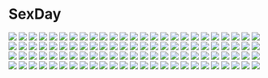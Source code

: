 # SexDay
![](https://konachan.com/jpeg/74af5a9311c562459e93e47f6736f67d/Konachan.com%20-%20153394%20animal_ears%20barefoot%20blush%20breasts%20foxgirl%20japanese_clothes%20long_hair%20miko%20navel%20no_bra%20nopan%20open_shirt%20original%20pink_eyes%20shio_poteto%20tail%20white.jpg)
![](https://konachan.com/jpeg/b7300c9778537932b519ede11a957301/Konachan.com%20-%2043997%20flareon%20hitec%20moemon%20pokemon.jpg)
![](https://konachan.com/image/830d61c27f9292308f580ebec9cfa1f6/Konachan.com%20-%206259%20festival%20fireworks%20shakugan_no_shana%20shana%20yoshida_kazumi.jpg)
![](https://konachan.com/image/cd828dce5d3a807b5ea80bd97bc9fd92/Konachan.com%20-%2014542%20gensho_sugiyama%20tagme.jpg)
![](https://konachan.com/image/c75c570353db8eefa76c457de42141be/Konachan.com%20-%20282250%20blue_eyes%20blush%20bow%20breasts%20choker%20cleavage%20dress%20garter%20gray_hair%20headdress%20long_hair%20maid%20original%20stockings%20wristwear%20zeroshiki_kouichi.jpg)
![](https://konachan.com/jpeg/7eeb6fac0fd58b1628b7601df9e6d15b/Konachan.com%20-%20220181%20ass%20blue_hair%20cameltoe%20censored%20handjob%20headband%20higuchi_aina_kanetsugu%20male%20mtu%20nagao_kuu_kagekatsu%20orange_eyes%20orange_hair%20panties%20penis%20underwear.jpg)
![](https://konachan.com/jpeg/f2daa9497ca59d8a719da52bce0d1185/Konachan.com%20-%2033094%20lovely_idol%20nishimata_aoi.jpg)
![](https://konachan.com/image/e8ac930456f813d4c62b7ebae3cb9b43/Konachan.com%20-%2040939%20mai-hime%20miyu_greer.jpg)
![](https://konachan.com/jpeg/eafba36b7043d84e4639bf9aaf1cfe36/Konachan.com%20-%2027142%20bleach%20loli%20nel_tu%20vector.jpg)
![](https://konachan.com/jpeg/c37fc0d96ac330f41401cfe294dc1aff/Konachan.com%20-%2032465%20ass%20bondage%20breasts%20purple_hair%20ramiya_ryo%20rope%20tagme.jpg)
![](https://konachan.com/image/a5ecf90021e552d527aa4d164caaa1c2/Konachan.com%20-%20205306%20anthropomorphism%20bodysuit%20gloves%20kantai_collection%20riftgarret%20signed%20water%20wo-class_aircraft_carrier.jpg)
![](https://konachan.com/image/9bc4880527ee01e6cefd041e817b76ba/Konachan.com%20-%2032029%20artoria_pendragon_%28all%29%20fate_%28series%29%20fate_stay_night%20saber.jpg)
![](https://konachan.com/image/28851f7bbc5328966b9e5a42845256cd/Konachan.com%20-%2069797%20all_male%20koizumi_itsuki%20kyon%20male%20suzumiya_haruhi_no_yuutsu.jpg)
![](https://konachan.com/jpeg/163bc11bd37dadac5e0e340d174e7b0b/Konachan.com%20-%20184126%20aqua_hair%20blue_eyes%20flowers%20hatsune_miku%20vocaloid%20water%20wet%20yukimeg.jpg)
![](https://konachan.com/jpeg/61597c926f9c3272faf327d2cff89007/Konachan.com%20-%20287883%20animal%20boots%20brown_hair%20hat%20hoodie%20nagian%20pokemon%20sheep%20short_hair%20signed%20skirt%20waifu2x%20white%20wooloo%20yuuri_%28pokemon%29.jpg)
![](https://konachan.com/image/701469e385b30f3e69e8a92cf48a5862/Konachan.com%20-%20289344%20anus%20bow%20breasts%20cum%20handjob%20harem%20long_hair%20male%20navel%20nipples%20no_bra%20noire%20nopan%20penis%20pink_eyes%20pussy%20ribbons%20sayika%20stockings%20twintails%20wet.jpg)
![](https://konachan.com/image/7c5b568eae6915abd7f5317eeefce0e9/Konachan.com%20-%2055546%20ball%20beach%20bikini%20blue_hair%20demon%20flandre_scarlet%20hong_meiling%20izayoi_sakuya%20koakuma%20pointed_ears%20purple_hair%20swimsuit%20touhou%20umbrella%20vampire%20wings.jpg)
![](https://konachan.com/image/dc999138ace71964cb2f91b7c44fc6d6/Konachan.com%20-%2031775%20amagahara_inaho%20blonde_hair%20blue_eyes%20blush%20favorite%20game_cg%20happy_margaret%21%20kokonoka%20minahase_karin%20red_hair%20school_uniform.jpg)
![](https://konachan.com/image/d2b20e1e576c56b61278268d2d240ecf/Konachan.com%20-%2013917%20sorairo_no_organ.jpg)
![](https://konachan.com/image/b8200469c1975ed8e16093377d517b18/Konachan.com%20-%20279480%20aqua_eyes%20bed%20blush%20braids%20gray_hair%20long_hair%20mani%20navel%20original%20school_uniform%20skirt%20thighhighs%20twintails%20zettai_ryouiki.jpg)
![](https://konachan.com/jpeg/ecf0ea130bbeb13feb49fbfdf4029575/Konachan.com%20-%20218463%20ass%20bed%20bow%20censored%20game_cg%20gray_hair%20headdress%20maid%20penis%20pink_eyes%20ponytail%20pussy%20pussy_juice%20sex%20silkys_plus%20stockings%20thighhighs%20uniform%20velvet.jpg)
![](https://konachan.com/jpeg/32f7b0471c647d0fd6c58a932dc3d02d/Konachan.com%20-%20244820%20erica_hartmann%20strike_witches%20transparent%20vector.jpg)
![](https://konachan.com/image/609741c4305f948d3d745c9f81b9d15a/Konachan.com%20-%2015810%20black%20caren_hortensia%20fate_hollow_ataraxia%20fate_%28series%29%20fate_stay_night%20ikegami_akane.jpg)
![](https://konachan.com/image/a1efb12934eb3868bea05197203b29d3/Konachan.com%20-%20110219%20breasts%20cleavage%20koutaro%20rio%20short_hair%20super_blackjack.jpg)
![](https://konachan.com/image/675af3d52a6c5f9a9ed398395545aa25/Konachan.com%20-%2073838%202girls%20book%20bow%20dress%20gray_hair%20hat%20long_hair%20mage%20magic%20mille%20patchouli_knowledge%20purple_eyes%20purple_hair%20red_eyes%20shinki%20touhou%20wings.jpg)
![](https://konachan.com/image/5768d008cfbd88a01fe9c469567e55c9/Konachan.com%20-%2059152%20bikini%20fate_testarossa%20mahou_shoujo_lyrical_nanoha%20mahou_shoujo_lyrical_nanoha_a%27s%20swimsuit%20takamachi_nanoha%20twintails.jpg)
![](https://konachan.com/jpeg/8d872c782284ae7aabcfe9f14dd8035b/Konachan.com%20-%20191010%20animal%20blue_eyes%20blue_hair%20flowers%20hatsune_miku%20headband%20long_hair%20rabbit%20snow%20snowman%20twintails%20vocaloid%20watermark%20winter%20yuki11110913%20yuki_miku.jpg)
![](https://konachan.com/jpeg/061a4a96a5eaa44c7b740ebdd98878e7/Konachan.com%20-%20300806%20barefoot%20black_hair%20blue_eyes%20blush%20breasts%20cameltoe%20chinese_clothes%20chinese_dress%20darkmaya%20fate_%28series%29%20food%20logo%20long_hair%20twintails.jpg)
![](https://konachan.com/jpeg/07c7ca6ef5f1419dbd0131cc9aa7538a/Konachan.com%20-%20210581%20animal%20anthropomorphism%20bird%20blonde_hair%20clouds%20cuon_%28kuon%29%20green_eyes%20kantai_collection%20prinz_eugen_%28kancolle%29%20sky%20uniform%20water.jpg)
![](https://konachan.com/jpeg/4eb3e587d59a8e2af14669fac477a673/Konachan.com%20-%20202227%20building%20car%20city%20gun%20mivit%20polychromatic%20rain%20water%20weapon.jpg)
![](https://konachan.com/image/9c927397f42b25411fa886b0ab267d43/Konachan.com%20-%2042335%20hakurei_reimu%20japanese_clothes%20miko%20touhou.jpg)
![](https://konachan.com/image/953f31dddfc17961d8544fe3322f8d2c/Konachan.com%20-%2025174%20mireille_bouquet%20noir%20yuumura_kirika.jpg)
![](https://konachan.com/image/e90eb899c8c577300c5da75a1c37e41e/Konachan.com%20-%20297866%20garter%20gray_hair%20kneehighs%20long_hair%20original%20red_eyes%20school_uniform%20shirt%20skirt%20train%20twintails%20ziko.jpg)
![](https://konachan.com/image/85dfad8c36a7574bf55e290036f72650/Konachan.com%20-%20304943%20animal%20barefoot%20beach%20bikini%20bird%20braids%20breasts%20cleavage%20hat%20kanroji_mitsuri%20kimetsu_no_yaiba%20rwwx5738%20swimsuit%20water.jpg)
![](https://konachan.com/image/225d573e6df435b573c46e53baa7a673/Konachan.com%20-%20111972%20animal%20bow%20cat%20nekomura_iroha%20pink_hair%20school_uniform%20skirt%20vocaloid%20wink%20yayoi_%28egoistic_realism%29%20yellow_eyes.jpg)
![](https://konachan.com/image/41c29ad788b7e470cdf6f1ce0defaa1a/Konachan.com%20-%20259458%20aliasing%20azur_lane%20bikini_top%20breasts%20building%20clouds%20dress%20fang%20gray_hair%20long_hair%20red_eyes%20sky%20sunset%20twintails%20underboob%20vampire%20water%20wings.jpg)
![](https://konachan.com/jpeg/20b98fbc6127f8505a20442023037c0c/Konachan.com%20-%20241928%20blush%20brown_hair%20hibike%21_euphonium%20nakagawa_natsuki%20nyum%20ponytail%20purple_eyes%20school_uniform%20short_hair%20watermark.jpg)
![](https://konachan.com/jpeg/48f54bd4511b76549276f5afedf9daec/Konachan.com%20-%20102064%20breasts%20brown_eyes%20brown_hair%20game_cg%20hat%20kudoriya_fuuka%20nipples%20panties%20pantyhose%20renai_saimin%20school_uniform%20shirt_lift%20skirt%20skirt_lift%20underwear.jpg)
![](https://konachan.com/image/516e09307b53143f6e029421b5e3a0ed/Konachan.com%20-%20223375%20akabane_%28pixiv3586989%29%20blush%20bubbles%20chinese_clothes%20chinese_dress%20choker%20long_hair%20purple_hair%20thighhighs%20twintails%20yellow_eyes.jpg)
![](https://konachan.com/jpeg/bbe73c087d9e2c2f0b6080aac06bfdd2/Konachan.com%20-%20171481%20boots%20brown_eyes%20brown_hair%20gloves%20goggles%20gun%20headphones%20kirishima_rento%20long_hair%20stella_jogakuin_koutouka_c3-bu%20uniform%20weapon%20white.jpg)
![](https://konachan.com/image/f7208d6d485b679ddd37670c1ed82edf/Konachan.com%20-%20125450%20all_male%20blonde_hair%20fay_d_flourite%20male%20tsubasa_reservoir_chronicle.jpg)
![](https://konachan.com/image/eca60d9e0b469a96e5e1b02947a10b0f/Konachan.com%20-%2073998%20corticarte_apa_lagranges%20shinkyoku_soukai_polyphonica.jpg)
![](https://konachan.com/jpeg/156f5776d699c0e7e1cbcdb11d4bfbc4/Konachan.com%20-%20256228%20bow%20brown_hair%20drink%20gradient%20green_eyes%20original%20school_uniform%20shigure_ui%20short_hair.jpg)
![](https://konachan.com/image/f96d76817134522d7a831990535068e4/Konachan.com%20-%20256479%20aqua_eyes%20aqua_hair%20crown%20hatsune_miku%20ikushima%20long_hair%20see_through%20skirt%20stockings%20thighhighs%20tie%20vocaloid%20wings.jpg)
![](https://konachan.com/image/0880f1ebad8cf0cad52d41ed6cd75a0a/Konachan.com%20-%20270154%20ass%20bed%20censored%20close%20green_hair%20kochiya_sanae%20long_hair%20miyase_mahiro%20panties%20panty_pull%20touhou%20underwear.jpg)
![](https://konachan.com/image/91ede2b97229b175cd32fd42627c798a/Konachan.com%20-%20215594%20all_male%20animal%20arizuka_%2813033303%29%20building%20cat%20clouds%20male%20monochrome%20original%20scenic%20sword%20weapon.jpg)
![](https://konachan.com/jpeg/bd7af8081a45a130abc7434c2f06d046/Konachan.com%20-%20300563%20bikini%20breasts%20cat_smile%20cleavage%20clyde_s%20collar%20fate_grand_order%20fate_%28series%29%20gloves%20gray_hair%20jeanne_d%27arc_alter%20long_hair%20orange_eyes%20swimsuit.jpg)
![](https://konachan.com/image/f6a8dfe613edbeb49bacf6dec0bb2a0c/Konachan.com%20-%20111063%20clouds%20green_eyes%20green_hair%20hatsune_miku%20monono%20rainbow%20school_uniform%20skirt%20sky%20tie%20twintails%20vocaloid%20wet.jpg)
![](https://konachan.com/image/e07839bbe26a36ef8ead38bcdcc67b08/Konachan.com%20-%20173228%20apron%20crossover%20dress%20food%20group%20ice_cream%20kneehighs%20lisbeth%20pantyhose%20pina%20rockman%20rose_black%20sword%20weapon%20working%21%21%20yamada_aoi%20yuuki_asuna.jpg)
![](https://konachan.com/image/715e64659ef9f1626420de18e8f6041d/Konachan.com%20-%209337%20blush%20bow_%28weapon%29%20green_eyes%20headdress%20long_hair%20moon%20pointed_ears%20sky%20stars%20weapon%20white_hair.jpg)
![](https://konachan.com/image/628c82ce2f346be9f7bde1bb94b92787/Konachan.com%20-%208025%20hidamari_sketch%20sae%20ume_aoki.jpg)
![](https://konachan.com/image/54cade8ce5e151b0521657b309e4b10b/Konachan.com%20-%20165004%20akasaai%20anthropomorphism%20ass%20brown_hair%20cat_smile%20hiyoko_%28kancolle%29%20kantai_collection%20long_hair%20panties%20pantyhose%20ponytail%20sketch%20skirt%20underwear%20wink.jpg)
![](https://konachan.com/image/fbc38cb649ac4d4207461db1a63d6916/Konachan.com%20-%20198368%20alcot%20barefoot%20breasts%20cameltoe%20chikotam%20logo%20loverec%20mikuriya_nori%20nipples%20no_bra%20open_shirt%20panties%20school_uniform%20underwear.jpg)
![](https://konachan.com/jpeg/e8c8724cf739f7703375aefcf1451424/Konachan.com%20-%20258541%20blonde_hair%20blush%20breasts%20chain%20cleavage%20dualscreen%20fate_%28series%29%20garter_belt%20gloves%20green_eyes%20kure_masahiro%20scan%20short_hair%20stockings%20thighhighs.jpg)
![](https://konachan.com/jpeg/9974430fb0191be04af41c477baa00ec/Konachan.com%20-%2030841%20blonde_hair%20blue_eyes%20censored%20crown%20flat_chest%20game_cg%20long_hair%20lyrical_lyric%20marmalade%20nipples%20pussy%20ribbons%20thighhighs.jpg)
![](https://konachan.com/image/4ecba23468c8a9af68f57cccf1641b9a/Konachan.com%20-%2016513%20murakami_suigun%20white%20wings.jpg)
![](https://konachan.com/jpeg/d28257a2427c1c31f711c8b4f62aee44/Konachan.com%20-%20219526%20aqua_eyes%20ass%20blonde_hair%20chain%20collar%20garter_belt%20headdress%20long_hair%20original%20stockings%20thighhighs%20twintails%20wristwear%20yoshi_hiro.jpg)
![](https://konachan.com/jpeg/9b5129d6d31616ac91ad76ce1df7e435/Konachan.com%20-%20121963%20f7%28eiki%29%20hat%20komeiji_koishi%20long_hair%20tears%20touhou.jpg)
![](https://konachan.com/jpeg/43f3c55d35b83150623d2fdb5b669fc2/Konachan.com%20-%20252308%20angel%20barefoot%20bikini%20black_hair%20clouds%20feathers%20green_eyes%20long_hair%20navel%20ponytail%20red_eyes%20ribbons%20shingyo%20short_hair%20sky%20swimsuit%20underboob%20wings.jpg)
![](https://konachan.com/image/7dba243ae7bf233c328b264b69789e5f/Konachan.com%20-%2064778%202girls%20aqua_hair%20barefoot%20bikini%20blush%20headband%20long_hair%20no_bra%20panties%20pink_hair%20swimsuit%20twintails%20underboob%20underwear%20vocaloid%20white%20yuri.jpg)
![](https://konachan.com/jpeg/20bec561f415df1f9743a4b8b68c18ef/Konachan.com%20-%20210885%20barefoot%20bike_shorts%20black_hair%20cameltoe%20gray%20loli%20long_hair%20ookami_uo%20shorts%20sleeping.jpg)
![](https://konachan.com/image/802c349fac95f670a2826c6aea133950/Konachan.com%20-%2076474%20caffein%20honne_dell%20male%20namine_ritsu%20soune_taya%20trap%20utau%20vocaloid%20white%20yowane_haku.jpg)
![](https://konachan.com/image/e2335cc740648a303765aa669fe5873c/Konachan.com%20-%20140833%20blonde_hair%20blue%20blue_eyes%20blush%20breasts%20christmas%20cule_zeria%20glasses%20gloves%20iria%20long_hair%20ookura_mina%20panties%20red_eyes%20red_hair%20short_hair%20underwear.jpg)
![](https://konachan.com/jpeg/3a020ef673c3284f03c2d835075205c0/Konachan.com%20-%20192013%20food%20fruit%20japanese_clothes%20orange_%28fruit%29%20pink_hair%20purple_eyes%20saigyouji_yuyuko%20short_hair%20socks%20touhou%20t-ray.jpg)
![](https://konachan.com/jpeg/4e4fa753a2d9b43a7fdecdb897f285dc/Konachan.com%20-%20222196%20akame_%28akamiru%29%20idolmaster%20idolmaster_million_live%21%20nanao_yuriko.jpg)
![](https://konachan.com/jpeg/043a568ea4e9da99ff325af66889c9b9/Konachan.com%20-%2087618%20blue%20brown_eyes%20brown_hair%20dress%20short_hair%20utau%20utaune_nami%20wings.jpg)
![](https://konachan.com/jpeg/aa6024bed02811f51ac2f20895c18c72/Konachan.com%20-%20188963%20blonde_hair%20blue_eyes%20blush%20caroline_marigold%20long_hair%20lump_of_sugar%20prism_rhythm%20tanihara_natsuki%20topless%20wings.jpg)
![](https://konachan.com/jpeg/102b954bc4fabf5255336d19a91b9345/Konachan.com%20-%20199056%20akaza%20amasaka_miko%20bra%20breasts%20cleavage%20close%20erect_nipples%20game_cg%20henshin_3%20may-be_soft%20underwear.jpg)
![](https://konachan.com/jpeg/5712112bf206ffe1a2412e3b7fe39514/Konachan.com%20-%20236532%202girls%20anthropomorphism%20aqua_eyes%20black_hair%20blush%20hat%20hibiki_%28kancolle%29%20long_hair%20petals%20pon_%28ponidrop%29%20purple_eyes%20school_uniform%20waifu2x%20white_hair.jpg)
![](https://konachan.com/jpeg/27d42138acf3e9f20d3aa60c2cb41a08/Konachan.com%20-%208071%20honey_coming%20kamijou_asahi.jpg)
![](https://konachan.com/jpeg/ab2f8427282e0ec58ac216c575632f92/Konachan.com%20-%20287351%20blonde_hair%20breasts%20cleavage%20fate_%28series%29%20flowers%20grass%20japanese_clothes%20reflection%20short_hair%20tamaso%20thighhighs%20water%20yellow_eyes%20zettai_ryouiki.jpg)
![](https://konachan.com/image/2bbd3e378b7f94aa12a732b9cdb731ee/Konachan.com%20-%20213675%20scenic%20watermark%20zudarts.jpg)
![](https://konachan.com/image/051046e81ef7be11f836c4f2d548ea47/Konachan.com%20-%20156219%20angelene%20blue_eyes%20blush%20braids%20brown_eyes%20cape%20collar%20drink%20food%20group%20hat%20long_hair%20navel%20nun%20ponytail%20red_hair%20short_hair%20thighhighs%20wink.jpg)
![](https://konachan.com/image/6ba63ce597bb90ee0f8a109fa8d1b236/Konachan.com%20-%2066363%20megurine_luka%20meiko%20vocaloid.jpg)
![](https://konachan.com/image/ac6bd905e54bf51add241e920c7c3367/Konachan.com%20-%2086087%20animal%20cat%20flowers%20japanese_clothes%20kasai_shin%20long_hair%20original%20pink_hair%20red_eyes%20thighhighs.jpg)
![](https://konachan.com/image/e70a70819414902ae4c26cd5c13eb14a/Konachan.com%20-%20135295%20blackball%20dress%20long_hair%20original%20pink_eyes%20summer_dress%20tagme%20water.jpg)
![](https://konachan.com/image/5549e585618f5b0508ee9a25d1ec7452/Konachan.com%20-%20144913%20black_hair%20dark%20hakurei_reimu%20japanese_clothes%20long_hair%20miko%20polychromatic%20touhou.jpg)
![](https://konachan.com/image/e84e8bbc9b2f3e30008683d0d361dd0c/Konachan.com%20-%20173058%20blonde_hair%20chain%20fang%20gengetsu_chihiro%20ibuki_suika%20leaves%20long_hair%20navel%20red_eyes%20touhou%20tree.jpg)
![](https://konachan.com/image/067e461d2c8455790569b9bafd582049/Konachan.com%20-%2014597%20ayanami_rei%20chibi%20neon_genesis_evangelion.jpg)
![](https://konachan.com/image/da7ede1250b34a3cbeec93256a2e55bd/Konachan.com%20-%20257987%202girls%20animal_ears%20azur_lane%20black_hair%20borushichi%20breasts%20fingering%20foxgirl%20long_hair%20nipples%20orange_eyes%20ponytail%20ribbons%20tears%20yuri.jpg)
![](https://konachan.com/image/6b6dbad14c94409662f3cf675495db2f/Konachan.com%20-%20280042%20animal%20apple%20black_hair%20braids%20camera%20candy%20drink%20fan%20fish%20food%20fruit%20gray_eyes%20lollipop%20original%20sena_tea29%20short_hair%20shorts%20water.jpg)
![](https://konachan.com/jpeg/97fafb5002b40a69f69ed416fe730cec/Konachan.com%20-%20138661%20aqua_%28dolphin_divers%29%20dolphin_divers%20ebihara_noa%20game_cg%20senomoto_hisashi.jpg)
![](https://konachan.com/image/15bf1e6a6bac2dff8bf4fe3c62cd64e2/Konachan.com%20-%20150045%20aqua_hair%20blue_hair%20boots%20bow%20chibi%20clouds%20food%20group%20kaito%20long_hair%20male%20meiko%20niwako%20pink_hair%20popsicle%20scarf%20skirt%20sky%20tears%20tie%20vocaloid%20wink.jpg)
![](https://konachan.com/jpeg/a37dcd7ad22dad386d9ee8b527a7080a/Konachan.com%20-%20172197%20blue_eyes%20breasts%20brown_hair%20cleavage%20nurse%20open_shirt%20petals%20short_hair%20swimsuit%20%28tat%29%20undressing%20v_juri_f%20yozakura_quartet.jpg)
![](https://konachan.com/jpeg/9bdcae465d483569b5cab0adfadabffc/Konachan.com%20-%20280685%20aliasing%20blonde_hair%20game_cg%20green_eyes%20hazumi_rio%20long_hair%20male%20navel_%28company%29%20panties%20pink_hair%20short_hair%20skirt%20spiral%21%21%20trap%20twintails%20underwear.jpg)
![](https://konachan.com/jpeg/c5dfb702c80d7a8c179e14820461f812/Konachan.com%20-%20109774%20bloomers%20coffee-kizoku%20cure_girl%20gym_uniform%20hoshimiya_miyu%20kunimura_kotone%20nanjou_rena.jpg)
![](https://konachan.com/image/f825719388d4349a46274da8677f58ba/Konachan.com%20-%2016744%20bow%20nishimata_aoi%20pajamas%20soul_link.jpg)
![](https://konachan.com/jpeg/ce2f4e925c5583d7469ca36077034976/Konachan.com%20-%20241791%20breast_grab%20breasts%20brown_eyes%20brown_hair%20cum%20fuuma_yura%20game_cg%20long_hair%20nipples%20no_bra%20nopan%20penis%20pussy%20sex%20thighhighs%20uncensored%20whirlpool.jpg)
![](https://konachan.com/jpeg/3a128d7202c9953e39319aeb00343c19/Konachan.com%20-%20217276%20brown_hair%20grass%20haruka_%28pokemon%29%20hat%20headband%20leaves%20long_hair%20male%20pokemon%20shorts%20tagme_%28artist%29%20yuuki_%28pokemon%29.jpg)
![](https://konachan.com/jpeg/cbb85b8534f27d91506664a4dc552370/Konachan.com%20-%2060051%20akino_subaru%20dress%20kasugano_sora%20yosuga_no_sora.jpg)
![](https://konachan.com/jpeg/0fabdda6e713ac43e16e7a2313321a77/Konachan.com%20-%20166089%20akagi_%28kancolle%29%20anthropomorphism%20blush%20brown_hair%20food%20ice_cream%20kantai_collection%20komugi_%28mugikona%29%20long_hair%20signed%20skirt%20yellow_eyes.jpg)
![](https://konachan.com/image/57140a2d4488fb50ff8bffafe53f7fc6/Konachan.com%20-%2051341%20akiyama_mio%20hirasawa_yui%20k-on%21%20nakano_azusa%20wink.jpg)
![](https://konachan.com/image/2ecbac5ddb6b84f2ec1a42bfc0742afd/Konachan.com%20-%20141105%20dress%20flowers%20hat%20itsuka_todoku_anosorani%20long_hair%20mikan_%285555%29%20no_bra%20ousuki_konome%20purple_eyes%20purple_hair%20summer_dress.jpg)
![](https://konachan.com/image/1c27800ba0469b9050790b08e359926e/Konachan.com%20-%2044386%20lolita_fashion%20tagme.jpg)
![](https://konachan.com/jpeg/e554ff2357e2cfb069e18e18e6109338/Konachan.com%20-%20212630%20bow%20dress%20gloves%20hatsune_miku%20tears_namida%20thighhighs%20twintails%20vocaloid%20water%20wet.jpg)
![](https://konachan.com/jpeg/e83432e55594d1d81599bf769c146945/Konachan.com%20-%2045438%20maid%20male%20maria_holic%20miyamae_kanako%20school_uniform%20shidou_mariya%20shinouji_matsurika%20trap.jpg)
![](https://konachan.com/jpeg/9ff314027ea4c2f80ae3ceb698a0b25b/Konachan.com%20-%2059993%20blonde_hair%20blush%20breasts%20censored%20flat_chest%20game_cg%20gray_eyes%20kasugano_sora%20long_hair%20nipples%20panties%20penis%20sphere%20underwear%20yosuga_no_sora.jpg)
![](https://konachan.com/image/b5d2e4469eb6515a4dfe277c1bad9ef0/Konachan.com%20-%20214979%20brown_hair%20group%20long_hair%20loundraw%20original%20school_uniform%20signed%20skirt.jpg)
![](https://konachan.com/jpeg/da4ad317f03c520043be3d97a2943934/Konachan.com%20-%20191928%20bekkankou%20breasts%20cameltoe%20cleavage%20daitoshokan_no_hitsujikai%20kodachi_nagi%20panties%20third-party_edit%20underwear%20white.jpg)
![](https://konachan.com/jpeg/2868b6f2f08dfe96d3d62da640c1eb1d/Konachan.com%20-%20162092%20breasts%20nipples%20ran%27ou_%28tamago_no_kimi%29%20tan_lines%20third-party_edit%20white%20yuri.jpg)
